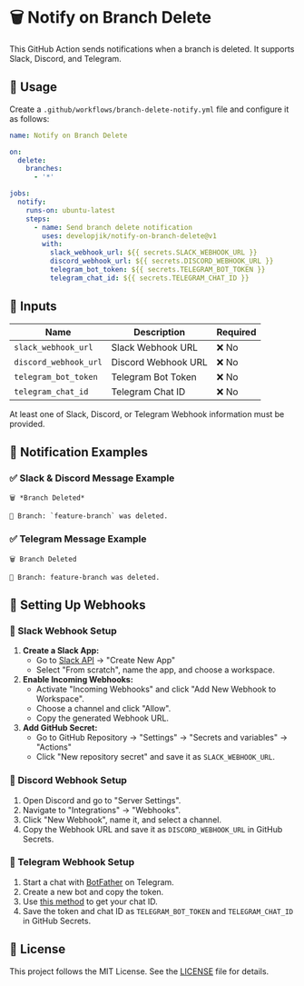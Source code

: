 # 🗑️ Notify on Branch Delete

This GitHub Action sends notifications when a branch is deleted. It supports Slack, Discord, and Telegram.

## 🚀 Usage

Create a `.github/workflows/branch-delete-notify.yml` file and configure it as follows:

```yaml
name: Notify on Branch Delete

on:
  delete:
    branches:
      - '*'

jobs:
  notify:
    runs-on: ubuntu-latest
    steps:
      - name: Send branch delete notification
        uses: developjik/notify-on-branch-delete@v1
        with:
          slack_webhook_url: ${{ secrets.SLACK_WEBHOOK_URL }}
          discord_webhook_url: ${{ secrets.DISCORD_WEBHOOK_URL }}
          telegram_bot_token: ${{ secrets.TELEGRAM_BOT_TOKEN }}
          telegram_chat_id: ${{ secrets.TELEGRAM_CHAT_ID }}
```

## 🔧 Inputs

| Name                  | Description         | Required |
| --------------------- | ------------------- | -------- |
| `slack_webhook_url`   | Slack Webhook URL   | ❌ No    |
| `discord_webhook_url` | Discord Webhook URL | ❌ No    |
| `telegram_bot_token`  | Telegram Bot Token  | ❌ No    |
| `telegram_chat_id`    | Telegram Chat ID    | ❌ No    |

At least one of Slack, Discord, or Telegram Webhook information must be provided.

## 📩 Notification Examples

### ✅ Slack & Discord Message Example

```
🗑️ *Branch Deleted*

🔹 Branch: `feature-branch` was deleted.
```

### ✅ Telegram Message Example

```
🗑️ Branch Deleted

🔹 Branch: feature-branch was deleted.
```

## 🔧 Setting Up Webhooks

### 🔹 Slack Webhook Setup

1. **Create a Slack App:**
   - Go to [Slack API](https://api.slack.com/) → "Create New App"
   - Select "From scratch", name the app, and choose a workspace.
2. **Enable Incoming Webhooks:**
   - Activate "Incoming Webhooks" and click "Add New Webhook to Workspace".
   - Choose a channel and click "Allow".
   - Copy the generated Webhook URL.
3. **Add GitHub Secret:**
   - Go to GitHub Repository → "Settings" → "Secrets and variables" → "Actions"
   - Click "New repository secret" and save it as `SLACK_WEBHOOK_URL`.

### 🔹 Discord Webhook Setup

1. Open Discord and go to "Server Settings".
2. Navigate to "Integrations" → "Webhooks".
3. Click "New Webhook", name it, and select a channel.
4. Copy the Webhook URL and save it as `DISCORD_WEBHOOK_URL` in GitHub Secrets.

### 🔹 Telegram Webhook Setup

1. Start a chat with [BotFather](https://t.me/BotFather) on Telegram.
2. Create a new bot and copy the token.
3. Use [this method](https://core.telegram.org/bots/api#getupdates) to get your chat ID.
4. Save the token and chat ID as `TELEGRAM_BOT_TOKEN` and `TELEGRAM_CHAT_ID` in GitHub Secrets.

## 📜 License

This project follows the MIT License. See the [LICENSE](LICENSE) file for details.
